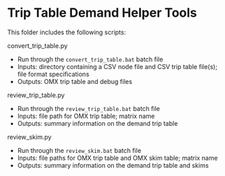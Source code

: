 # Trip Table Demand Helper Tools

This folder includes the following scripts:

convert_trip_table.py
- Run through the `convert_trip_table.bat` batch file
- Inputs: directory containing a CSV node file and CSV trip table file(s); file format specifications
- Outputs: OMX trip table and debug files

review_trip_table.py
- Run through the `review_trip_table.bat` batch file
- Inputs: file path for OMX trip table; matrix name
- Outputs: summary information on the demand trip table

review_skim.py
- Run through the `review_skim.bat` batch file
- Inputs: file paths for OMX trip table and OMX skim table; matrix name
- Outputs: summary information on the demand trip table and skims
